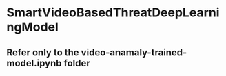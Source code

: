 # SmartVideoBasedThreatDeepLearningModel 
## Refer only to the **video-anamaly-trained-model.ipynb** folder
